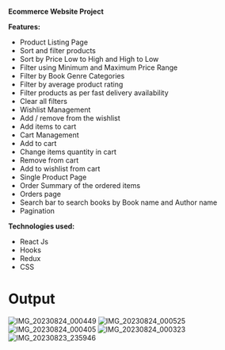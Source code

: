 <strong>Ecommerce Website Project</strong>

<strong>Features:</strong>

<ul>
  
<li>Product Listing Page</li>

<li>Sort and filter products</li>

<li>Sort by Price Low to High and High to Low</li>

<li>Filter using Minimum and Maximum Price Range</li>

<li>Filter by Book Genre Categories</li>

<li>Filter by average product rating</li>

<li>Filter products as per fast delivery availability</li>

<li>Clear all filters</li>

<li>Wishlist Management</li>

<li>Add / remove from the wishlist</li>

<li>Add items to cart</li>

<li>Cart Management</li>

<li>Add to cart</li>

<li>Change items quantity in cart</li>

<li>Remove from cart</li>

<li>Add to wishlist from cart</li>

<li>Single Product Page</li>

<li>Order Summary of the ordered items</li>

<li>Orders page</li>

<li>Search bar to search books by Book name and Author name</li>

<li>Pagination</li>

</ul>

<strong>Technologies used:</strong>

<ul>

<li>React Js</li>

<li>Hooks</li>

<li>Redux</li>

<li>CSS</li>

</ul>

# Output

![IMG_20230824_000449](https://github.com/Maclynmac/demo1/assets/118000127/c0f13878-71c0-47f6-b94f-d99e4f6e992f)
![IMG_20230824_000525](https://github.com/Maclynmac/demo1/assets/118000127/dc4e0d30-eb50-4a76-9fbb-662bfdbd3022)
![IMG_20230824_000405](https://github.com/Maclynmac/demo1/assets/118000127/f3d569f6-d5ea-4804-ac7d-478e45d6bc2d)
![IMG_20230824_000323](https://github.com/Maclynmac/demo1/assets/118000127/540476b3-ad7b-4fac-b726-74df9caebfd3)
![IMG_20230823_235946](https://github.com/Maclynmac/demo1/assets/118000127/406e9106-825d-46a5-a5c7-1ebdf3931a19)
